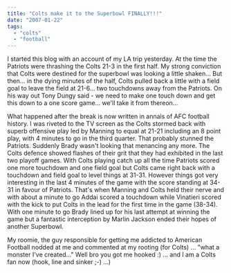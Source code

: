 ```yaml
---
title: "Colts make it to the Superbowl FINALLY!!!"
date: "2007-01-22"
tags: 
  - "colts"
  - "football"
---
```


I started this blog with an account of my LA trip yesterday. At the time the Patriots were thrashing the Colts 21-3 in the first half. My strong conviction that Colts were destined for the superbowl was looking a little shaken... But then... in the dying minutes of the half, Colts pulled back a little with a field goal to leave the field at 21-6... two touchdowns away from the Patriots. On his way out Tony Dungy said - we need to make one touch down and get this down to a one score game... we'll take it from thereon...

What happened after the break is now written in annals of AFC football history. I was riveted to the TV screen as the Colts stormed back with superb offensive play led by Manning to equal at 21-21 including an 8 point play, with 4 minutes to go in the third quarter. That probably stunned the Patriots. Suddenly Brady wasn't looking that menancing any more. The Colts defence showed flashes of their grit that they had exhibited in the last two playoff games. With Colts playing catch up all the time Patriots scored one more touchdown and one field goal but Colts came right back with a touchdown and field goal to level things at 31-31. However things got very interesting in the last 4 minutes of the game with the score standing at 34-31 in favour of Patriots. That's when Manning and Colts held their nerve and with about a minute to go Addai scored a touchdown while Vinatieri scored with the kick to put Colts in the lead for the first time in the game (38-34). With one minute to go Brady lined up for his last attempt at winning the game but a fantastic interception by Marlin Jackson ended their hopes of another Superbowl.

My roomie, the guy responsible for getting me addicted to American Football nodded at me and commented at my rooting (for Colts) ... "what a monster I've created..." Well bro you got me hooked :) ... and I am a Colts fan now (hook, line and sinker ;-) ...)

